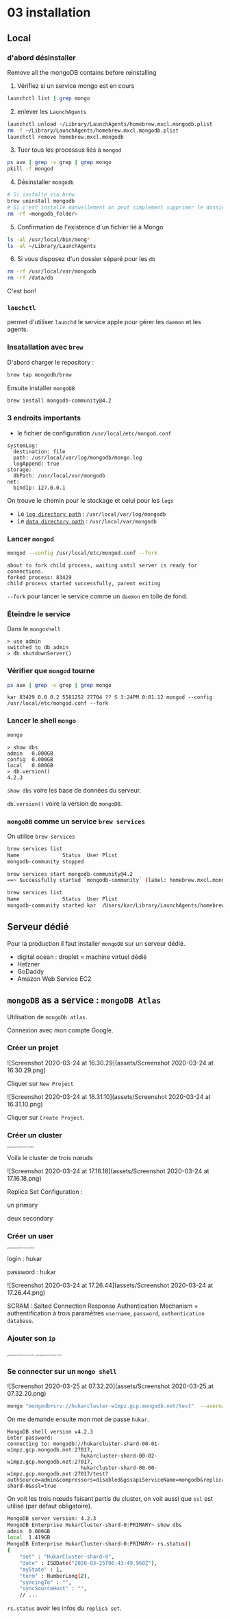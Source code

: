 # 03 installation

## Local

### d'abord désinstaller

Remove all the mongoDB contains before reinstalling

1. Vérifiez si un service mongo est en cours

```bash
launchctl list | grep mongo
```

2. enlever les  `LaunchAgents`

```bash
launchctl unload ~/Library/LaunchAgents/homebrew.mxcl.mongodb.plist
rm -f ~/Library/LaunchAgents/homebrew.mxcl.mongodb.plist
launchctl remove homebrew.mxcl.mongodb
```

3. Tuer tous les processus liés à `mongod`

```bash
ps aux | grep -v grep | grep mongo
pkill -f mongod
```

4. Désinstaller `mongodb`

```bash
# Si installé via brew
brew uninstall mongodb  
# Si c'est installé manuellement on peut simplement supprimer le dossier
rm -rf <mongodb_folder>
```

5. Confirmation de l'existence d'un fichier lié à Mongo

```bash
ls -al /usr/local/bin/mong*
ls -al ~/Library/LaunchAgents
```

6. Si vous disposez d'un dossier séparé pour les `db`

```bash
rm -rf /usr/local/var/mongodb
rm -rf /data/db
```

C'est bon!

### `lauchctl` 

permet d'utiliser `launchd` le service apple pour gérer les `daemon` et les agents.

### Insatallation avec `brew`

D'abord charger le repository :

```bash
brew tap mongodb/brew
```

Ensuite installer `mongoDB`

```bash
brew install mongodb-community@4.2
```

### 3 endroits importants

- le fichier de configuration `/usr/local/etc/mongod.conf`

```
systemLog:
  destination: file
  path: /usr/local/var/log/mongodb/mongo.log
  logAppend: true
storage:
  dbPath: /usr/local/var/mongodb
net:
  bindIp: 127.0.0.1
```

On trouve le chemin pour le stockage et celui pour les `logs`

- Le [`log directory path`](https://docs.mongodb.com/manual/reference/configuration-options/#systemLog.path) : `/usr/local/var/log/mongodb`
- Le [`data directory path`](https://docs.mongodb.com/manual/reference/configuration-options/#storage.dbPath) : `/usr/local/var/mongodb`

### Lancer `mongod`

```bash
mongod --config /usr/local/etc/mongod.conf --fork
```
```
about to fork child process, waiting until server is ready for connections.
forked process: 83429
child process started successfully, parent exiting
```

`--fork` pour lancer le service comme un `daemon` en toile de fond.

### Éteindre le service

Dans le `mongoshell`

```
> use admin
switched to db admin
> db.shutdownServer()
```



### Vérifier que `mongod` tourne

```bash
ps aux | grep -v grep | grep mongo
```
```
kar 83429 0.0 0.2 5581252 27704 ?? S 3:24PM 0:01.12 mongod --config /usr/local/etc/mongod.conf --fork
```

### Lancer le shell `mongo`

```bash
mongo
```

```
> show dbs
admin   0.000GB
config  0.000GB
local   0.000GB
> db.version()
4.2.3
```

`show dbs` voire les base de données du serveur.

`db.version()` voire la version de `mongoDB`.

### `mongoDB` comme un service `brew services`

On utilise `brew services`

```bash
brew services list
Name              Status  User Plist
mongodb-community stopped   

brew services start mongodb-community@4.2
==> Successfully started `mongodb-community` (label: homebrew.mxcl.mongodb-commu

brew services list
Name              Status  User Plist
mongodb-community started kar  /Users/kar/Library/LaunchAgents/homebrew.mxcl.mongodb-community.plist
```

## Serveur dédié

Pour la production il faut installer `mongoDB` sur un serveur dédié.

- digital ocean : droplet = machine virtuel dédié
- Hetzner 
- GoDaddy
- Amazon Web Service EC2



## `mongoDB` as a service : `mongoDB Atlas`

Utilisation de `mongoDb atlas`.

Connexion avec mon compte Google.

### Créer un projet

![Screenshot 2020-03-24 at 16.30.29](assets/Screenshot 2020-03-24 at 16.30.29.png)

Cliquer sur `New Project`

![Screenshot 2020-03-24 at 16.31.10](assets/Screenshot 2020-03-24 at 16.31.10.png)

Cliquer sur `Create Project`.

### Créer un cluster

<img src="assets/Screenshot 2020-03-24 at 16.36.17.png" alt="Screenshot 2020-03-24 at 16.36.17" style="zoom: 25%;" />

Voilà le cluster de trois nœuds

![Screenshot 2020-03-24 at 17.16.18](assets/Screenshot 2020-03-24 at 17.16.18.png)

Replica Set Configuration :

un primary

deux secondary

### Créer un user

<img src="assets/Screenshot 2020-03-24 at 16.45.54.png" alt="Screenshot 2020-03-24 at 16.45.54" style="zoom: 25%;" />

login : hukar

password : hukar

![Screenshot 2020-03-24 at 17.26.44](assets/Screenshot 2020-03-24 at 17.26.44.png)

SCRAM : Salted Connection Response Authentication Mechanism = authentification à trois paramètres `username`, `password`, `authentication database`.

### Ajouter son `ip`

<img src="assets/Screenshot 2020-03-24 at 17.21.29.png" alt="Screenshot 2020-03-24 at 17.21.29" style="zoom:25%;" />

<img src="assets/Screenshot 2020-03-24 at 17.21.51.png" alt="Screenshot 2020-03-24 at 17.21.51" style="zoom:25%;" />

### Se connecter sur un `mongo shell`

![Screenshot 2020-03-25 at 07.32.20](assets/Screenshot 2020-03-25 at 07.32.20.png)

```bash
mongo "mongodb+srv://hukarcluster-w1mpz.gcp.mongodb.net/test"  --username hukar
```

On me demande ensuite mon mot de passe `hukar`.

```
MongoDB shell version v4.2.3
Enter password: 
connecting to: mongodb://hukarcluster-shard-00-01-w1mpz.gcp.mongodb.net:27017,
						hukarcluster-shard-00-02-w1mpz.gcp.mongodb.net:27017,
						hukarcluster-shard-00-00-w1mpz.gcp.mongodb.net:27017/test?authSource=admin&compressors=disabled&gssapiServiceName=mongodb&replicaSet=HukarCluster-shard-0&ssl=true
```

On voit les trois nœuds faisant partis du cluster, on voit aussi que `ssl` est utilisé (par défaut obligatoire).

```bash
MongoDB server version: 4.2.3
MongoDB Enterprise HukarCluster-shard-0:PRIMARY> show dbs
admin  0.000GB
local  1.419GB
MongoDB Enterprise HukarCluster-shard-0:PRIMARY> rs.status()
{
	"set" : "HukarCluster-shard-0",
	"date" : ISODate("2020-03-25T06:43:49.960Z"),
	"myState" : 1,
	"term" : NumberLong(2),
	"syncingTo" : "",
	"syncSourceHost" : "",
	// ...
```

`rs.status` avoir les infos du `replica set`.

